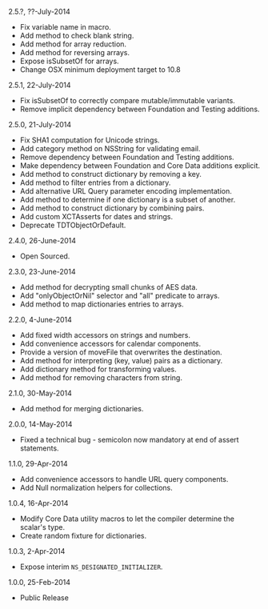 2.5.?, ??-July-2014

  * Fix variable name in macro.
  * Add method to check blank string.
  * Add method for array reduction.
  * Add method for reversing arrays.
  * Expose isSubsetOf for arrays.
  * Change OSX minimum deployment target to 10.8

2.5.1, 22-July-2014

  * Fix isSubsetOf to correctly compare mutable/immutable variants.
  * Remove implicit dependency between Foundation and Testing additions.

2.5.0, 21-July-2014

  * Fix SHA1 computation for Unicode strings.
  * Add category method on NSString for validating email.
  * Remove dependency between Foundation and Testing additions.
  * Make dependency between Foundation and Core Data additions explicit.
  * Add method to construct dictionary by removing a key.
  * Add method to filter entries from a dictionary.
  * Add alternative URL Query parameter encoding implementation.
  * Add method to determine if one dictionary is a subset of another.
  * Add method to construct dictionary by combining pairs.
  * Add custom XCTAsserts for dates and strings.
  * Deprecate TDTObjectOrDefault.

2.4.0, 26-June-2014

  * Open Sourced.

2.3.0, 23-June-2014

  * Add method for decrypting small chunks of AES data.
  * Add "onlyObjectOrNil" selector and "all" predicate to arrays.
  * Add method to map dictionaries entries to arrays.

2.2.0, 4-June-2014

  * Add fixed width accessors on strings and numbers.
  * Add convenience accessors for calendar components.
  * Provide a version of moveFile that overwrites the destination.
  * Add method for interpreting (key, value) pairs as a dictionary.
  * Add dictionary method for transforming values.
  * Add method for removing characters from string.

2.1.0, 30-May-2014

  * Add method for merging dictionaries.

2.0.0, 14-May-2014

  * Fixed a technical bug - semicolon now mandatory at end of assert statements.

1.1.0, 29-Apr-2014

  * Add convenience accessors to handle URL query components.
  * Add Null normalization helpers for collections.

1.0.4, 16-Apr-2014

  * Modify Core Data utility macros to let the compiler determine the scalar's type.
  * Create random fixture for dictionaries.

1.0.3, 2-Apr-2014

  * Expose interim `NS_DESIGNATED_INITIALIZER`.

1.0.0, 25-Feb-2014

  * Public Release
